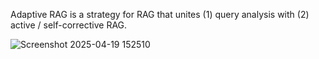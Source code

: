 Adaptive RAG is a strategy for RAG that unites (1) query analysis with (2) active / self-corrective RAG.

![Screenshot 2025-04-19 152510](https://github.com/user-attachments/assets/fed8b4b0-d972-4fd6-900e-dddd0004c477)

